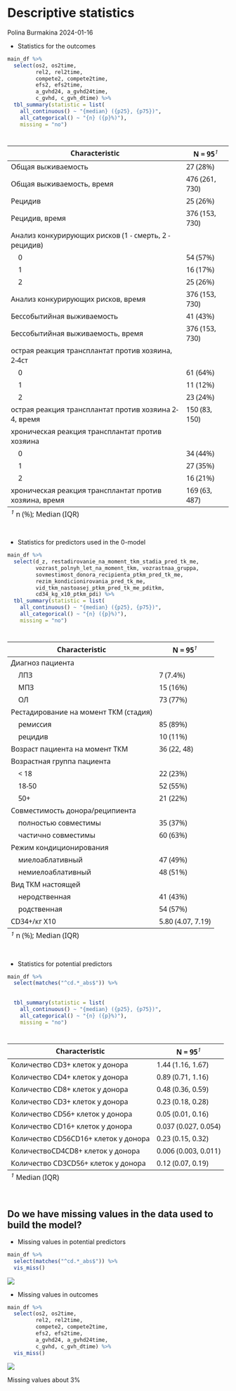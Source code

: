 Descriptive statistics
================
Polina Burmakina
2024-01-16

- Statistics for the outcomes

``` r
main_df %>%
  select(os2, os2time, 
         rel2, rel2time, 
         compete2, compete2time, 
         efs2, efs2time, 
         a_gvhd24, a_gvhd24time, 
         c_gvhd, c_gvh_dtime) %>%
  tbl_summary(statistic = list(
    all_continuous() ~ "{median} ({p25}, {p75})",
    all_categorical() ~ "{n} ({p}%)"),
    missing = "no")
```

<div id="delybewbnc" style="padding-left:0px;padding-right:0px;padding-top:10px;padding-bottom:10px;overflow-x:auto;overflow-y:auto;width:auto;height:auto;">
<style>#delybewbnc table {
  font-family: system-ui, 'Segoe UI', Roboto, Helvetica, Arial, sans-serif, 'Apple Color Emoji', 'Segoe UI Emoji', 'Segoe UI Symbol', 'Noto Color Emoji';
  -webkit-font-smoothing: antialiased;
  -moz-osx-font-smoothing: grayscale;
}
&#10;#delybewbnc thead, #delybewbnc tbody, #delybewbnc tfoot, #delybewbnc tr, #delybewbnc td, #delybewbnc th {
  border-style: none;
}
&#10;#delybewbnc p {
  margin: 0;
  padding: 0;
}
&#10;#delybewbnc .gt_table {
  display: table;
  border-collapse: collapse;
  line-height: normal;
  margin-left: auto;
  margin-right: auto;
  color: #333333;
  font-size: 16px;
  font-weight: normal;
  font-style: normal;
  background-color: #FFFFFF;
  width: auto;
  border-top-style: solid;
  border-top-width: 2px;
  border-top-color: #A8A8A8;
  border-right-style: none;
  border-right-width: 2px;
  border-right-color: #D3D3D3;
  border-bottom-style: solid;
  border-bottom-width: 2px;
  border-bottom-color: #A8A8A8;
  border-left-style: none;
  border-left-width: 2px;
  border-left-color: #D3D3D3;
}
&#10;#delybewbnc .gt_caption {
  padding-top: 4px;
  padding-bottom: 4px;
}
&#10;#delybewbnc .gt_title {
  color: #333333;
  font-size: 125%;
  font-weight: initial;
  padding-top: 4px;
  padding-bottom: 4px;
  padding-left: 5px;
  padding-right: 5px;
  border-bottom-color: #FFFFFF;
  border-bottom-width: 0;
}
&#10;#delybewbnc .gt_subtitle {
  color: #333333;
  font-size: 85%;
  font-weight: initial;
  padding-top: 3px;
  padding-bottom: 5px;
  padding-left: 5px;
  padding-right: 5px;
  border-top-color: #FFFFFF;
  border-top-width: 0;
}
&#10;#delybewbnc .gt_heading {
  background-color: #FFFFFF;
  text-align: center;
  border-bottom-color: #FFFFFF;
  border-left-style: none;
  border-left-width: 1px;
  border-left-color: #D3D3D3;
  border-right-style: none;
  border-right-width: 1px;
  border-right-color: #D3D3D3;
}
&#10;#delybewbnc .gt_bottom_border {
  border-bottom-style: solid;
  border-bottom-width: 2px;
  border-bottom-color: #D3D3D3;
}
&#10;#delybewbnc .gt_col_headings {
  border-top-style: solid;
  border-top-width: 2px;
  border-top-color: #D3D3D3;
  border-bottom-style: solid;
  border-bottom-width: 2px;
  border-bottom-color: #D3D3D3;
  border-left-style: none;
  border-left-width: 1px;
  border-left-color: #D3D3D3;
  border-right-style: none;
  border-right-width: 1px;
  border-right-color: #D3D3D3;
}
&#10;#delybewbnc .gt_col_heading {
  color: #333333;
  background-color: #FFFFFF;
  font-size: 100%;
  font-weight: normal;
  text-transform: inherit;
  border-left-style: none;
  border-left-width: 1px;
  border-left-color: #D3D3D3;
  border-right-style: none;
  border-right-width: 1px;
  border-right-color: #D3D3D3;
  vertical-align: bottom;
  padding-top: 5px;
  padding-bottom: 6px;
  padding-left: 5px;
  padding-right: 5px;
  overflow-x: hidden;
}
&#10;#delybewbnc .gt_column_spanner_outer {
  color: #333333;
  background-color: #FFFFFF;
  font-size: 100%;
  font-weight: normal;
  text-transform: inherit;
  padding-top: 0;
  padding-bottom: 0;
  padding-left: 4px;
  padding-right: 4px;
}
&#10;#delybewbnc .gt_column_spanner_outer:first-child {
  padding-left: 0;
}
&#10;#delybewbnc .gt_column_spanner_outer:last-child {
  padding-right: 0;
}
&#10;#delybewbnc .gt_column_spanner {
  border-bottom-style: solid;
  border-bottom-width: 2px;
  border-bottom-color: #D3D3D3;
  vertical-align: bottom;
  padding-top: 5px;
  padding-bottom: 5px;
  overflow-x: hidden;
  display: inline-block;
  width: 100%;
}
&#10;#delybewbnc .gt_spanner_row {
  border-bottom-style: hidden;
}
&#10;#delybewbnc .gt_group_heading {
  padding-top: 8px;
  padding-bottom: 8px;
  padding-left: 5px;
  padding-right: 5px;
  color: #333333;
  background-color: #FFFFFF;
  font-size: 100%;
  font-weight: initial;
  text-transform: inherit;
  border-top-style: solid;
  border-top-width: 2px;
  border-top-color: #D3D3D3;
  border-bottom-style: solid;
  border-bottom-width: 2px;
  border-bottom-color: #D3D3D3;
  border-left-style: none;
  border-left-width: 1px;
  border-left-color: #D3D3D3;
  border-right-style: none;
  border-right-width: 1px;
  border-right-color: #D3D3D3;
  vertical-align: middle;
  text-align: left;
}
&#10;#delybewbnc .gt_empty_group_heading {
  padding: 0.5px;
  color: #333333;
  background-color: #FFFFFF;
  font-size: 100%;
  font-weight: initial;
  border-top-style: solid;
  border-top-width: 2px;
  border-top-color: #D3D3D3;
  border-bottom-style: solid;
  border-bottom-width: 2px;
  border-bottom-color: #D3D3D3;
  vertical-align: middle;
}
&#10;#delybewbnc .gt_from_md > :first-child {
  margin-top: 0;
}
&#10;#delybewbnc .gt_from_md > :last-child {
  margin-bottom: 0;
}
&#10;#delybewbnc .gt_row {
  padding-top: 8px;
  padding-bottom: 8px;
  padding-left: 5px;
  padding-right: 5px;
  margin: 10px;
  border-top-style: solid;
  border-top-width: 1px;
  border-top-color: #D3D3D3;
  border-left-style: none;
  border-left-width: 1px;
  border-left-color: #D3D3D3;
  border-right-style: none;
  border-right-width: 1px;
  border-right-color: #D3D3D3;
  vertical-align: middle;
  overflow-x: hidden;
}
&#10;#delybewbnc .gt_stub {
  color: #333333;
  background-color: #FFFFFF;
  font-size: 100%;
  font-weight: initial;
  text-transform: inherit;
  border-right-style: solid;
  border-right-width: 2px;
  border-right-color: #D3D3D3;
  padding-left: 5px;
  padding-right: 5px;
}
&#10;#delybewbnc .gt_stub_row_group {
  color: #333333;
  background-color: #FFFFFF;
  font-size: 100%;
  font-weight: initial;
  text-transform: inherit;
  border-right-style: solid;
  border-right-width: 2px;
  border-right-color: #D3D3D3;
  padding-left: 5px;
  padding-right: 5px;
  vertical-align: top;
}
&#10;#delybewbnc .gt_row_group_first td {
  border-top-width: 2px;
}
&#10;#delybewbnc .gt_row_group_first th {
  border-top-width: 2px;
}
&#10;#delybewbnc .gt_summary_row {
  color: #333333;
  background-color: #FFFFFF;
  text-transform: inherit;
  padding-top: 8px;
  padding-bottom: 8px;
  padding-left: 5px;
  padding-right: 5px;
}
&#10;#delybewbnc .gt_first_summary_row {
  border-top-style: solid;
  border-top-color: #D3D3D3;
}
&#10;#delybewbnc .gt_first_summary_row.thick {
  border-top-width: 2px;
}
&#10;#delybewbnc .gt_last_summary_row {
  padding-top: 8px;
  padding-bottom: 8px;
  padding-left: 5px;
  padding-right: 5px;
  border-bottom-style: solid;
  border-bottom-width: 2px;
  border-bottom-color: #D3D3D3;
}
&#10;#delybewbnc .gt_grand_summary_row {
  color: #333333;
  background-color: #FFFFFF;
  text-transform: inherit;
  padding-top: 8px;
  padding-bottom: 8px;
  padding-left: 5px;
  padding-right: 5px;
}
&#10;#delybewbnc .gt_first_grand_summary_row {
  padding-top: 8px;
  padding-bottom: 8px;
  padding-left: 5px;
  padding-right: 5px;
  border-top-style: double;
  border-top-width: 6px;
  border-top-color: #D3D3D3;
}
&#10;#delybewbnc .gt_last_grand_summary_row_top {
  padding-top: 8px;
  padding-bottom: 8px;
  padding-left: 5px;
  padding-right: 5px;
  border-bottom-style: double;
  border-bottom-width: 6px;
  border-bottom-color: #D3D3D3;
}
&#10;#delybewbnc .gt_striped {
  background-color: rgba(128, 128, 128, 0.05);
}
&#10;#delybewbnc .gt_table_body {
  border-top-style: solid;
  border-top-width: 2px;
  border-top-color: #D3D3D3;
  border-bottom-style: solid;
  border-bottom-width: 2px;
  border-bottom-color: #D3D3D3;
}
&#10;#delybewbnc .gt_footnotes {
  color: #333333;
  background-color: #FFFFFF;
  border-bottom-style: none;
  border-bottom-width: 2px;
  border-bottom-color: #D3D3D3;
  border-left-style: none;
  border-left-width: 2px;
  border-left-color: #D3D3D3;
  border-right-style: none;
  border-right-width: 2px;
  border-right-color: #D3D3D3;
}
&#10;#delybewbnc .gt_footnote {
  margin: 0px;
  font-size: 90%;
  padding-top: 4px;
  padding-bottom: 4px;
  padding-left: 5px;
  padding-right: 5px;
}
&#10;#delybewbnc .gt_sourcenotes {
  color: #333333;
  background-color: #FFFFFF;
  border-bottom-style: none;
  border-bottom-width: 2px;
  border-bottom-color: #D3D3D3;
  border-left-style: none;
  border-left-width: 2px;
  border-left-color: #D3D3D3;
  border-right-style: none;
  border-right-width: 2px;
  border-right-color: #D3D3D3;
}
&#10;#delybewbnc .gt_sourcenote {
  font-size: 90%;
  padding-top: 4px;
  padding-bottom: 4px;
  padding-left: 5px;
  padding-right: 5px;
}
&#10;#delybewbnc .gt_left {
  text-align: left;
}
&#10;#delybewbnc .gt_center {
  text-align: center;
}
&#10;#delybewbnc .gt_right {
  text-align: right;
  font-variant-numeric: tabular-nums;
}
&#10;#delybewbnc .gt_font_normal {
  font-weight: normal;
}
&#10;#delybewbnc .gt_font_bold {
  font-weight: bold;
}
&#10;#delybewbnc .gt_font_italic {
  font-style: italic;
}
&#10;#delybewbnc .gt_super {
  font-size: 65%;
}
&#10;#delybewbnc .gt_footnote_marks {
  font-size: 75%;
  vertical-align: 0.4em;
  position: initial;
}
&#10;#delybewbnc .gt_asterisk {
  font-size: 100%;
  vertical-align: 0;
}
&#10;#delybewbnc .gt_indent_1 {
  text-indent: 5px;
}
&#10;#delybewbnc .gt_indent_2 {
  text-indent: 10px;
}
&#10;#delybewbnc .gt_indent_3 {
  text-indent: 15px;
}
&#10;#delybewbnc .gt_indent_4 {
  text-indent: 20px;
}
&#10;#delybewbnc .gt_indent_5 {
  text-indent: 25px;
}
</style>
<table class="gt_table" data-quarto-disable-processing="false" data-quarto-bootstrap="false">
  <thead>
    &#10;    <tr class="gt_col_headings">
      <th class="gt_col_heading gt_columns_bottom_border gt_left" rowspan="1" colspan="1" scope="col" id="&lt;strong&gt;Characteristic&lt;/strong&gt;"><strong>Characteristic</strong></th>
      <th class="gt_col_heading gt_columns_bottom_border gt_center" rowspan="1" colspan="1" scope="col" id="&lt;strong&gt;N = 95&lt;/strong&gt;&lt;span class=&quot;gt_footnote_marks&quot; style=&quot;white-space:nowrap;font-style:italic;font-weight:normal;&quot;&gt;&lt;sup&gt;1&lt;/sup&gt;&lt;/span&gt;"><strong>N = 95</strong><span class="gt_footnote_marks" style="white-space:nowrap;font-style:italic;font-weight:normal;"><sup>1</sup></span></th>
    </tr>
  </thead>
  <tbody class="gt_table_body">
    <tr><td headers="label" class="gt_row gt_left">Общая выживаемость</td>
<td headers="stat_0" class="gt_row gt_center">27 (28%)</td></tr>
    <tr><td headers="label" class="gt_row gt_left">Общая выживаемость, время</td>
<td headers="stat_0" class="gt_row gt_center">476 (261, 730)</td></tr>
    <tr><td headers="label" class="gt_row gt_left">Рецидив</td>
<td headers="stat_0" class="gt_row gt_center">25 (26%)</td></tr>
    <tr><td headers="label" class="gt_row gt_left">Рецидив, время</td>
<td headers="stat_0" class="gt_row gt_center">376 (153, 730)</td></tr>
    <tr><td headers="label" class="gt_row gt_left">Анализ конкурирующих рисков (1 - смерть, 2 - рецидив)</td>
<td headers="stat_0" class="gt_row gt_center"><br /></td></tr>
    <tr><td headers="label" class="gt_row gt_left">    0</td>
<td headers="stat_0" class="gt_row gt_center">54 (57%)</td></tr>
    <tr><td headers="label" class="gt_row gt_left">    1</td>
<td headers="stat_0" class="gt_row gt_center">16 (17%)</td></tr>
    <tr><td headers="label" class="gt_row gt_left">    2</td>
<td headers="stat_0" class="gt_row gt_center">25 (26%)</td></tr>
    <tr><td headers="label" class="gt_row gt_left">Анализ конкурирующих рисков, время</td>
<td headers="stat_0" class="gt_row gt_center">376 (153, 730)</td></tr>
    <tr><td headers="label" class="gt_row gt_left">Бессобытийная выживаемость</td>
<td headers="stat_0" class="gt_row gt_center">41 (43%)</td></tr>
    <tr><td headers="label" class="gt_row gt_left">Бессобытийная выживаемость, время</td>
<td headers="stat_0" class="gt_row gt_center">376 (153, 730)</td></tr>
    <tr><td headers="label" class="gt_row gt_left">острая реакция трансплантат против хозяина, 2-4ст</td>
<td headers="stat_0" class="gt_row gt_center"><br /></td></tr>
    <tr><td headers="label" class="gt_row gt_left">    0</td>
<td headers="stat_0" class="gt_row gt_center">61 (64%)</td></tr>
    <tr><td headers="label" class="gt_row gt_left">    1</td>
<td headers="stat_0" class="gt_row gt_center">11 (12%)</td></tr>
    <tr><td headers="label" class="gt_row gt_left">    2</td>
<td headers="stat_0" class="gt_row gt_center">23 (24%)</td></tr>
    <tr><td headers="label" class="gt_row gt_left">острая реакция трансплантат против хозяина 2-4, время</td>
<td headers="stat_0" class="gt_row gt_center">150 (83, 150)</td></tr>
    <tr><td headers="label" class="gt_row gt_left">хроническая реакция трансплантат против хозяина</td>
<td headers="stat_0" class="gt_row gt_center"><br /></td></tr>
    <tr><td headers="label" class="gt_row gt_left">    0</td>
<td headers="stat_0" class="gt_row gt_center">34 (44%)</td></tr>
    <tr><td headers="label" class="gt_row gt_left">    1</td>
<td headers="stat_0" class="gt_row gt_center">27 (35%)</td></tr>
    <tr><td headers="label" class="gt_row gt_left">    2</td>
<td headers="stat_0" class="gt_row gt_center">16 (21%)</td></tr>
    <tr><td headers="label" class="gt_row gt_left">хроническая реакция трансплантат против хозяина, время</td>
<td headers="stat_0" class="gt_row gt_center">169 (63, 487)</td></tr>
  </tbody>
  &#10;  <tfoot class="gt_footnotes">
    <tr>
      <td class="gt_footnote" colspan="2"><span class="gt_footnote_marks" style="white-space:nowrap;font-style:italic;font-weight:normal;"><sup>1</sup></span> n (%); Median (IQR)</td>
    </tr>
  </tfoot>
</table>
</div>

- Statistics for predictors used in the 0-model

``` r
main_df %>%
  select(d_z, restadirovanie_na_moment_tkm_stadia_pred_tk_me,  
         vozrast_polnyh_let_na_moment_tkm, vozrastnaa_gruppa, 
         sovmestimost_donora_recipienta_ptkm_pred_tk_me, 
         rezim_kondicionirovania_pred_tk_me, 
         vid_tkm_nastoasej_ptkm_pred_tk_me_pditkm, 
         cd34_kg_x10_ptkm_pdi) %>%
  tbl_summary(statistic = list(
    all_continuous() ~ "{median} ({p25}, {p75})",
    all_categorical() ~ "{n} ({p}%)"), 
    missing = "no")
```

<div id="febcoyoeie" style="padding-left:0px;padding-right:0px;padding-top:10px;padding-bottom:10px;overflow-x:auto;overflow-y:auto;width:auto;height:auto;">
<style>#febcoyoeie table {
  font-family: system-ui, 'Segoe UI', Roboto, Helvetica, Arial, sans-serif, 'Apple Color Emoji', 'Segoe UI Emoji', 'Segoe UI Symbol', 'Noto Color Emoji';
  -webkit-font-smoothing: antialiased;
  -moz-osx-font-smoothing: grayscale;
}
&#10;#febcoyoeie thead, #febcoyoeie tbody, #febcoyoeie tfoot, #febcoyoeie tr, #febcoyoeie td, #febcoyoeie th {
  border-style: none;
}
&#10;#febcoyoeie p {
  margin: 0;
  padding: 0;
}
&#10;#febcoyoeie .gt_table {
  display: table;
  border-collapse: collapse;
  line-height: normal;
  margin-left: auto;
  margin-right: auto;
  color: #333333;
  font-size: 16px;
  font-weight: normal;
  font-style: normal;
  background-color: #FFFFFF;
  width: auto;
  border-top-style: solid;
  border-top-width: 2px;
  border-top-color: #A8A8A8;
  border-right-style: none;
  border-right-width: 2px;
  border-right-color: #D3D3D3;
  border-bottom-style: solid;
  border-bottom-width: 2px;
  border-bottom-color: #A8A8A8;
  border-left-style: none;
  border-left-width: 2px;
  border-left-color: #D3D3D3;
}
&#10;#febcoyoeie .gt_caption {
  padding-top: 4px;
  padding-bottom: 4px;
}
&#10;#febcoyoeie .gt_title {
  color: #333333;
  font-size: 125%;
  font-weight: initial;
  padding-top: 4px;
  padding-bottom: 4px;
  padding-left: 5px;
  padding-right: 5px;
  border-bottom-color: #FFFFFF;
  border-bottom-width: 0;
}
&#10;#febcoyoeie .gt_subtitle {
  color: #333333;
  font-size: 85%;
  font-weight: initial;
  padding-top: 3px;
  padding-bottom: 5px;
  padding-left: 5px;
  padding-right: 5px;
  border-top-color: #FFFFFF;
  border-top-width: 0;
}
&#10;#febcoyoeie .gt_heading {
  background-color: #FFFFFF;
  text-align: center;
  border-bottom-color: #FFFFFF;
  border-left-style: none;
  border-left-width: 1px;
  border-left-color: #D3D3D3;
  border-right-style: none;
  border-right-width: 1px;
  border-right-color: #D3D3D3;
}
&#10;#febcoyoeie .gt_bottom_border {
  border-bottom-style: solid;
  border-bottom-width: 2px;
  border-bottom-color: #D3D3D3;
}
&#10;#febcoyoeie .gt_col_headings {
  border-top-style: solid;
  border-top-width: 2px;
  border-top-color: #D3D3D3;
  border-bottom-style: solid;
  border-bottom-width: 2px;
  border-bottom-color: #D3D3D3;
  border-left-style: none;
  border-left-width: 1px;
  border-left-color: #D3D3D3;
  border-right-style: none;
  border-right-width: 1px;
  border-right-color: #D3D3D3;
}
&#10;#febcoyoeie .gt_col_heading {
  color: #333333;
  background-color: #FFFFFF;
  font-size: 100%;
  font-weight: normal;
  text-transform: inherit;
  border-left-style: none;
  border-left-width: 1px;
  border-left-color: #D3D3D3;
  border-right-style: none;
  border-right-width: 1px;
  border-right-color: #D3D3D3;
  vertical-align: bottom;
  padding-top: 5px;
  padding-bottom: 6px;
  padding-left: 5px;
  padding-right: 5px;
  overflow-x: hidden;
}
&#10;#febcoyoeie .gt_column_spanner_outer {
  color: #333333;
  background-color: #FFFFFF;
  font-size: 100%;
  font-weight: normal;
  text-transform: inherit;
  padding-top: 0;
  padding-bottom: 0;
  padding-left: 4px;
  padding-right: 4px;
}
&#10;#febcoyoeie .gt_column_spanner_outer:first-child {
  padding-left: 0;
}
&#10;#febcoyoeie .gt_column_spanner_outer:last-child {
  padding-right: 0;
}
&#10;#febcoyoeie .gt_column_spanner {
  border-bottom-style: solid;
  border-bottom-width: 2px;
  border-bottom-color: #D3D3D3;
  vertical-align: bottom;
  padding-top: 5px;
  padding-bottom: 5px;
  overflow-x: hidden;
  display: inline-block;
  width: 100%;
}
&#10;#febcoyoeie .gt_spanner_row {
  border-bottom-style: hidden;
}
&#10;#febcoyoeie .gt_group_heading {
  padding-top: 8px;
  padding-bottom: 8px;
  padding-left: 5px;
  padding-right: 5px;
  color: #333333;
  background-color: #FFFFFF;
  font-size: 100%;
  font-weight: initial;
  text-transform: inherit;
  border-top-style: solid;
  border-top-width: 2px;
  border-top-color: #D3D3D3;
  border-bottom-style: solid;
  border-bottom-width: 2px;
  border-bottom-color: #D3D3D3;
  border-left-style: none;
  border-left-width: 1px;
  border-left-color: #D3D3D3;
  border-right-style: none;
  border-right-width: 1px;
  border-right-color: #D3D3D3;
  vertical-align: middle;
  text-align: left;
}
&#10;#febcoyoeie .gt_empty_group_heading {
  padding: 0.5px;
  color: #333333;
  background-color: #FFFFFF;
  font-size: 100%;
  font-weight: initial;
  border-top-style: solid;
  border-top-width: 2px;
  border-top-color: #D3D3D3;
  border-bottom-style: solid;
  border-bottom-width: 2px;
  border-bottom-color: #D3D3D3;
  vertical-align: middle;
}
&#10;#febcoyoeie .gt_from_md > :first-child {
  margin-top: 0;
}
&#10;#febcoyoeie .gt_from_md > :last-child {
  margin-bottom: 0;
}
&#10;#febcoyoeie .gt_row {
  padding-top: 8px;
  padding-bottom: 8px;
  padding-left: 5px;
  padding-right: 5px;
  margin: 10px;
  border-top-style: solid;
  border-top-width: 1px;
  border-top-color: #D3D3D3;
  border-left-style: none;
  border-left-width: 1px;
  border-left-color: #D3D3D3;
  border-right-style: none;
  border-right-width: 1px;
  border-right-color: #D3D3D3;
  vertical-align: middle;
  overflow-x: hidden;
}
&#10;#febcoyoeie .gt_stub {
  color: #333333;
  background-color: #FFFFFF;
  font-size: 100%;
  font-weight: initial;
  text-transform: inherit;
  border-right-style: solid;
  border-right-width: 2px;
  border-right-color: #D3D3D3;
  padding-left: 5px;
  padding-right: 5px;
}
&#10;#febcoyoeie .gt_stub_row_group {
  color: #333333;
  background-color: #FFFFFF;
  font-size: 100%;
  font-weight: initial;
  text-transform: inherit;
  border-right-style: solid;
  border-right-width: 2px;
  border-right-color: #D3D3D3;
  padding-left: 5px;
  padding-right: 5px;
  vertical-align: top;
}
&#10;#febcoyoeie .gt_row_group_first td {
  border-top-width: 2px;
}
&#10;#febcoyoeie .gt_row_group_first th {
  border-top-width: 2px;
}
&#10;#febcoyoeie .gt_summary_row {
  color: #333333;
  background-color: #FFFFFF;
  text-transform: inherit;
  padding-top: 8px;
  padding-bottom: 8px;
  padding-left: 5px;
  padding-right: 5px;
}
&#10;#febcoyoeie .gt_first_summary_row {
  border-top-style: solid;
  border-top-color: #D3D3D3;
}
&#10;#febcoyoeie .gt_first_summary_row.thick {
  border-top-width: 2px;
}
&#10;#febcoyoeie .gt_last_summary_row {
  padding-top: 8px;
  padding-bottom: 8px;
  padding-left: 5px;
  padding-right: 5px;
  border-bottom-style: solid;
  border-bottom-width: 2px;
  border-bottom-color: #D3D3D3;
}
&#10;#febcoyoeie .gt_grand_summary_row {
  color: #333333;
  background-color: #FFFFFF;
  text-transform: inherit;
  padding-top: 8px;
  padding-bottom: 8px;
  padding-left: 5px;
  padding-right: 5px;
}
&#10;#febcoyoeie .gt_first_grand_summary_row {
  padding-top: 8px;
  padding-bottom: 8px;
  padding-left: 5px;
  padding-right: 5px;
  border-top-style: double;
  border-top-width: 6px;
  border-top-color: #D3D3D3;
}
&#10;#febcoyoeie .gt_last_grand_summary_row_top {
  padding-top: 8px;
  padding-bottom: 8px;
  padding-left: 5px;
  padding-right: 5px;
  border-bottom-style: double;
  border-bottom-width: 6px;
  border-bottom-color: #D3D3D3;
}
&#10;#febcoyoeie .gt_striped {
  background-color: rgba(128, 128, 128, 0.05);
}
&#10;#febcoyoeie .gt_table_body {
  border-top-style: solid;
  border-top-width: 2px;
  border-top-color: #D3D3D3;
  border-bottom-style: solid;
  border-bottom-width: 2px;
  border-bottom-color: #D3D3D3;
}
&#10;#febcoyoeie .gt_footnotes {
  color: #333333;
  background-color: #FFFFFF;
  border-bottom-style: none;
  border-bottom-width: 2px;
  border-bottom-color: #D3D3D3;
  border-left-style: none;
  border-left-width: 2px;
  border-left-color: #D3D3D3;
  border-right-style: none;
  border-right-width: 2px;
  border-right-color: #D3D3D3;
}
&#10;#febcoyoeie .gt_footnote {
  margin: 0px;
  font-size: 90%;
  padding-top: 4px;
  padding-bottom: 4px;
  padding-left: 5px;
  padding-right: 5px;
}
&#10;#febcoyoeie .gt_sourcenotes {
  color: #333333;
  background-color: #FFFFFF;
  border-bottom-style: none;
  border-bottom-width: 2px;
  border-bottom-color: #D3D3D3;
  border-left-style: none;
  border-left-width: 2px;
  border-left-color: #D3D3D3;
  border-right-style: none;
  border-right-width: 2px;
  border-right-color: #D3D3D3;
}
&#10;#febcoyoeie .gt_sourcenote {
  font-size: 90%;
  padding-top: 4px;
  padding-bottom: 4px;
  padding-left: 5px;
  padding-right: 5px;
}
&#10;#febcoyoeie .gt_left {
  text-align: left;
}
&#10;#febcoyoeie .gt_center {
  text-align: center;
}
&#10;#febcoyoeie .gt_right {
  text-align: right;
  font-variant-numeric: tabular-nums;
}
&#10;#febcoyoeie .gt_font_normal {
  font-weight: normal;
}
&#10;#febcoyoeie .gt_font_bold {
  font-weight: bold;
}
&#10;#febcoyoeie .gt_font_italic {
  font-style: italic;
}
&#10;#febcoyoeie .gt_super {
  font-size: 65%;
}
&#10;#febcoyoeie .gt_footnote_marks {
  font-size: 75%;
  vertical-align: 0.4em;
  position: initial;
}
&#10;#febcoyoeie .gt_asterisk {
  font-size: 100%;
  vertical-align: 0;
}
&#10;#febcoyoeie .gt_indent_1 {
  text-indent: 5px;
}
&#10;#febcoyoeie .gt_indent_2 {
  text-indent: 10px;
}
&#10;#febcoyoeie .gt_indent_3 {
  text-indent: 15px;
}
&#10;#febcoyoeie .gt_indent_4 {
  text-indent: 20px;
}
&#10;#febcoyoeie .gt_indent_5 {
  text-indent: 25px;
}
</style>
<table class="gt_table" data-quarto-disable-processing="false" data-quarto-bootstrap="false">
  <thead>
    &#10;    <tr class="gt_col_headings">
      <th class="gt_col_heading gt_columns_bottom_border gt_left" rowspan="1" colspan="1" scope="col" id="&lt;strong&gt;Characteristic&lt;/strong&gt;"><strong>Characteristic</strong></th>
      <th class="gt_col_heading gt_columns_bottom_border gt_center" rowspan="1" colspan="1" scope="col" id="&lt;strong&gt;N = 95&lt;/strong&gt;&lt;span class=&quot;gt_footnote_marks&quot; style=&quot;white-space:nowrap;font-style:italic;font-weight:normal;&quot;&gt;&lt;sup&gt;1&lt;/sup&gt;&lt;/span&gt;"><strong>N = 95</strong><span class="gt_footnote_marks" style="white-space:nowrap;font-style:italic;font-weight:normal;"><sup>1</sup></span></th>
    </tr>
  </thead>
  <tbody class="gt_table_body">
    <tr><td headers="label" class="gt_row gt_left">Диагноз пациента</td>
<td headers="stat_0" class="gt_row gt_center"><br /></td></tr>
    <tr><td headers="label" class="gt_row gt_left">    ЛПЗ</td>
<td headers="stat_0" class="gt_row gt_center">7 (7.4%)</td></tr>
    <tr><td headers="label" class="gt_row gt_left">    МПЗ</td>
<td headers="stat_0" class="gt_row gt_center">15 (16%)</td></tr>
    <tr><td headers="label" class="gt_row gt_left">    ОЛ</td>
<td headers="stat_0" class="gt_row gt_center">73 (77%)</td></tr>
    <tr><td headers="label" class="gt_row gt_left">Рестадирование на момент ТКМ (стадия)</td>
<td headers="stat_0" class="gt_row gt_center"><br /></td></tr>
    <tr><td headers="label" class="gt_row gt_left">    ремиссия</td>
<td headers="stat_0" class="gt_row gt_center">85 (89%)</td></tr>
    <tr><td headers="label" class="gt_row gt_left">    рецидив</td>
<td headers="stat_0" class="gt_row gt_center">10 (11%)</td></tr>
    <tr><td headers="label" class="gt_row gt_left">Возраст пациента на момент ТКМ</td>
<td headers="stat_0" class="gt_row gt_center">36 (22, 48)</td></tr>
    <tr><td headers="label" class="gt_row gt_left">Возрастная группа пациента</td>
<td headers="stat_0" class="gt_row gt_center"><br /></td></tr>
    <tr><td headers="label" class="gt_row gt_left">    &lt; 18</td>
<td headers="stat_0" class="gt_row gt_center">22 (23%)</td></tr>
    <tr><td headers="label" class="gt_row gt_left">    18-50</td>
<td headers="stat_0" class="gt_row gt_center">52 (55%)</td></tr>
    <tr><td headers="label" class="gt_row gt_left">    50+</td>
<td headers="stat_0" class="gt_row gt_center">21 (22%)</td></tr>
    <tr><td headers="label" class="gt_row gt_left">Совместимость донора/реципиента</td>
<td headers="stat_0" class="gt_row gt_center"><br /></td></tr>
    <tr><td headers="label" class="gt_row gt_left">    полностью совместимы</td>
<td headers="stat_0" class="gt_row gt_center">35 (37%)</td></tr>
    <tr><td headers="label" class="gt_row gt_left">    частично совместимы</td>
<td headers="stat_0" class="gt_row gt_center">60 (63%)</td></tr>
    <tr><td headers="label" class="gt_row gt_left">Режим кондиционирования</td>
<td headers="stat_0" class="gt_row gt_center"><br /></td></tr>
    <tr><td headers="label" class="gt_row gt_left">    миелоаблативный</td>
<td headers="stat_0" class="gt_row gt_center">47 (49%)</td></tr>
    <tr><td headers="label" class="gt_row gt_left">    немиелоаблативный</td>
<td headers="stat_0" class="gt_row gt_center">48 (51%)</td></tr>
    <tr><td headers="label" class="gt_row gt_left">Вид ТКМ настоящей </td>
<td headers="stat_0" class="gt_row gt_center"><br /></td></tr>
    <tr><td headers="label" class="gt_row gt_left">    неродственная</td>
<td headers="stat_0" class="gt_row gt_center">41 (43%)</td></tr>
    <tr><td headers="label" class="gt_row gt_left">    родственная</td>
<td headers="stat_0" class="gt_row gt_center">54 (57%)</td></tr>
    <tr><td headers="label" class="gt_row gt_left">CD34+/кг X10 </td>
<td headers="stat_0" class="gt_row gt_center">5.80 (4.07, 7.19)</td></tr>
  </tbody>
  &#10;  <tfoot class="gt_footnotes">
    <tr>
      <td class="gt_footnote" colspan="2"><span class="gt_footnote_marks" style="white-space:nowrap;font-style:italic;font-weight:normal;"><sup>1</sup></span> n (%); Median (IQR)</td>
    </tr>
  </tfoot>
</table>
</div>

- Statistics for potential predictors

``` r
main_df %>% 
  select(matches("^cd.*_abs$")) %>% 
  
  
  tbl_summary(statistic = list(
    all_continuous() ~ "{median} ({p25}, {p75})",
    all_categorical() ~ "{n} ({p}%)"), 
    missing = "no")
```

<div id="nsgxyivfla" style="padding-left:0px;padding-right:0px;padding-top:10px;padding-bottom:10px;overflow-x:auto;overflow-y:auto;width:auto;height:auto;">
<style>#nsgxyivfla table {
  font-family: system-ui, 'Segoe UI', Roboto, Helvetica, Arial, sans-serif, 'Apple Color Emoji', 'Segoe UI Emoji', 'Segoe UI Symbol', 'Noto Color Emoji';
  -webkit-font-smoothing: antialiased;
  -moz-osx-font-smoothing: grayscale;
}
&#10;#nsgxyivfla thead, #nsgxyivfla tbody, #nsgxyivfla tfoot, #nsgxyivfla tr, #nsgxyivfla td, #nsgxyivfla th {
  border-style: none;
}
&#10;#nsgxyivfla p {
  margin: 0;
  padding: 0;
}
&#10;#nsgxyivfla .gt_table {
  display: table;
  border-collapse: collapse;
  line-height: normal;
  margin-left: auto;
  margin-right: auto;
  color: #333333;
  font-size: 16px;
  font-weight: normal;
  font-style: normal;
  background-color: #FFFFFF;
  width: auto;
  border-top-style: solid;
  border-top-width: 2px;
  border-top-color: #A8A8A8;
  border-right-style: none;
  border-right-width: 2px;
  border-right-color: #D3D3D3;
  border-bottom-style: solid;
  border-bottom-width: 2px;
  border-bottom-color: #A8A8A8;
  border-left-style: none;
  border-left-width: 2px;
  border-left-color: #D3D3D3;
}
&#10;#nsgxyivfla .gt_caption {
  padding-top: 4px;
  padding-bottom: 4px;
}
&#10;#nsgxyivfla .gt_title {
  color: #333333;
  font-size: 125%;
  font-weight: initial;
  padding-top: 4px;
  padding-bottom: 4px;
  padding-left: 5px;
  padding-right: 5px;
  border-bottom-color: #FFFFFF;
  border-bottom-width: 0;
}
&#10;#nsgxyivfla .gt_subtitle {
  color: #333333;
  font-size: 85%;
  font-weight: initial;
  padding-top: 3px;
  padding-bottom: 5px;
  padding-left: 5px;
  padding-right: 5px;
  border-top-color: #FFFFFF;
  border-top-width: 0;
}
&#10;#nsgxyivfla .gt_heading {
  background-color: #FFFFFF;
  text-align: center;
  border-bottom-color: #FFFFFF;
  border-left-style: none;
  border-left-width: 1px;
  border-left-color: #D3D3D3;
  border-right-style: none;
  border-right-width: 1px;
  border-right-color: #D3D3D3;
}
&#10;#nsgxyivfla .gt_bottom_border {
  border-bottom-style: solid;
  border-bottom-width: 2px;
  border-bottom-color: #D3D3D3;
}
&#10;#nsgxyivfla .gt_col_headings {
  border-top-style: solid;
  border-top-width: 2px;
  border-top-color: #D3D3D3;
  border-bottom-style: solid;
  border-bottom-width: 2px;
  border-bottom-color: #D3D3D3;
  border-left-style: none;
  border-left-width: 1px;
  border-left-color: #D3D3D3;
  border-right-style: none;
  border-right-width: 1px;
  border-right-color: #D3D3D3;
}
&#10;#nsgxyivfla .gt_col_heading {
  color: #333333;
  background-color: #FFFFFF;
  font-size: 100%;
  font-weight: normal;
  text-transform: inherit;
  border-left-style: none;
  border-left-width: 1px;
  border-left-color: #D3D3D3;
  border-right-style: none;
  border-right-width: 1px;
  border-right-color: #D3D3D3;
  vertical-align: bottom;
  padding-top: 5px;
  padding-bottom: 6px;
  padding-left: 5px;
  padding-right: 5px;
  overflow-x: hidden;
}
&#10;#nsgxyivfla .gt_column_spanner_outer {
  color: #333333;
  background-color: #FFFFFF;
  font-size: 100%;
  font-weight: normal;
  text-transform: inherit;
  padding-top: 0;
  padding-bottom: 0;
  padding-left: 4px;
  padding-right: 4px;
}
&#10;#nsgxyivfla .gt_column_spanner_outer:first-child {
  padding-left: 0;
}
&#10;#nsgxyivfla .gt_column_spanner_outer:last-child {
  padding-right: 0;
}
&#10;#nsgxyivfla .gt_column_spanner {
  border-bottom-style: solid;
  border-bottom-width: 2px;
  border-bottom-color: #D3D3D3;
  vertical-align: bottom;
  padding-top: 5px;
  padding-bottom: 5px;
  overflow-x: hidden;
  display: inline-block;
  width: 100%;
}
&#10;#nsgxyivfla .gt_spanner_row {
  border-bottom-style: hidden;
}
&#10;#nsgxyivfla .gt_group_heading {
  padding-top: 8px;
  padding-bottom: 8px;
  padding-left: 5px;
  padding-right: 5px;
  color: #333333;
  background-color: #FFFFFF;
  font-size: 100%;
  font-weight: initial;
  text-transform: inherit;
  border-top-style: solid;
  border-top-width: 2px;
  border-top-color: #D3D3D3;
  border-bottom-style: solid;
  border-bottom-width: 2px;
  border-bottom-color: #D3D3D3;
  border-left-style: none;
  border-left-width: 1px;
  border-left-color: #D3D3D3;
  border-right-style: none;
  border-right-width: 1px;
  border-right-color: #D3D3D3;
  vertical-align: middle;
  text-align: left;
}
&#10;#nsgxyivfla .gt_empty_group_heading {
  padding: 0.5px;
  color: #333333;
  background-color: #FFFFFF;
  font-size: 100%;
  font-weight: initial;
  border-top-style: solid;
  border-top-width: 2px;
  border-top-color: #D3D3D3;
  border-bottom-style: solid;
  border-bottom-width: 2px;
  border-bottom-color: #D3D3D3;
  vertical-align: middle;
}
&#10;#nsgxyivfla .gt_from_md > :first-child {
  margin-top: 0;
}
&#10;#nsgxyivfla .gt_from_md > :last-child {
  margin-bottom: 0;
}
&#10;#nsgxyivfla .gt_row {
  padding-top: 8px;
  padding-bottom: 8px;
  padding-left: 5px;
  padding-right: 5px;
  margin: 10px;
  border-top-style: solid;
  border-top-width: 1px;
  border-top-color: #D3D3D3;
  border-left-style: none;
  border-left-width: 1px;
  border-left-color: #D3D3D3;
  border-right-style: none;
  border-right-width: 1px;
  border-right-color: #D3D3D3;
  vertical-align: middle;
  overflow-x: hidden;
}
&#10;#nsgxyivfla .gt_stub {
  color: #333333;
  background-color: #FFFFFF;
  font-size: 100%;
  font-weight: initial;
  text-transform: inherit;
  border-right-style: solid;
  border-right-width: 2px;
  border-right-color: #D3D3D3;
  padding-left: 5px;
  padding-right: 5px;
}
&#10;#nsgxyivfla .gt_stub_row_group {
  color: #333333;
  background-color: #FFFFFF;
  font-size: 100%;
  font-weight: initial;
  text-transform: inherit;
  border-right-style: solid;
  border-right-width: 2px;
  border-right-color: #D3D3D3;
  padding-left: 5px;
  padding-right: 5px;
  vertical-align: top;
}
&#10;#nsgxyivfla .gt_row_group_first td {
  border-top-width: 2px;
}
&#10;#nsgxyivfla .gt_row_group_first th {
  border-top-width: 2px;
}
&#10;#nsgxyivfla .gt_summary_row {
  color: #333333;
  background-color: #FFFFFF;
  text-transform: inherit;
  padding-top: 8px;
  padding-bottom: 8px;
  padding-left: 5px;
  padding-right: 5px;
}
&#10;#nsgxyivfla .gt_first_summary_row {
  border-top-style: solid;
  border-top-color: #D3D3D3;
}
&#10;#nsgxyivfla .gt_first_summary_row.thick {
  border-top-width: 2px;
}
&#10;#nsgxyivfla .gt_last_summary_row {
  padding-top: 8px;
  padding-bottom: 8px;
  padding-left: 5px;
  padding-right: 5px;
  border-bottom-style: solid;
  border-bottom-width: 2px;
  border-bottom-color: #D3D3D3;
}
&#10;#nsgxyivfla .gt_grand_summary_row {
  color: #333333;
  background-color: #FFFFFF;
  text-transform: inherit;
  padding-top: 8px;
  padding-bottom: 8px;
  padding-left: 5px;
  padding-right: 5px;
}
&#10;#nsgxyivfla .gt_first_grand_summary_row {
  padding-top: 8px;
  padding-bottom: 8px;
  padding-left: 5px;
  padding-right: 5px;
  border-top-style: double;
  border-top-width: 6px;
  border-top-color: #D3D3D3;
}
&#10;#nsgxyivfla .gt_last_grand_summary_row_top {
  padding-top: 8px;
  padding-bottom: 8px;
  padding-left: 5px;
  padding-right: 5px;
  border-bottom-style: double;
  border-bottom-width: 6px;
  border-bottom-color: #D3D3D3;
}
&#10;#nsgxyivfla .gt_striped {
  background-color: rgba(128, 128, 128, 0.05);
}
&#10;#nsgxyivfla .gt_table_body {
  border-top-style: solid;
  border-top-width: 2px;
  border-top-color: #D3D3D3;
  border-bottom-style: solid;
  border-bottom-width: 2px;
  border-bottom-color: #D3D3D3;
}
&#10;#nsgxyivfla .gt_footnotes {
  color: #333333;
  background-color: #FFFFFF;
  border-bottom-style: none;
  border-bottom-width: 2px;
  border-bottom-color: #D3D3D3;
  border-left-style: none;
  border-left-width: 2px;
  border-left-color: #D3D3D3;
  border-right-style: none;
  border-right-width: 2px;
  border-right-color: #D3D3D3;
}
&#10;#nsgxyivfla .gt_footnote {
  margin: 0px;
  font-size: 90%;
  padding-top: 4px;
  padding-bottom: 4px;
  padding-left: 5px;
  padding-right: 5px;
}
&#10;#nsgxyivfla .gt_sourcenotes {
  color: #333333;
  background-color: #FFFFFF;
  border-bottom-style: none;
  border-bottom-width: 2px;
  border-bottom-color: #D3D3D3;
  border-left-style: none;
  border-left-width: 2px;
  border-left-color: #D3D3D3;
  border-right-style: none;
  border-right-width: 2px;
  border-right-color: #D3D3D3;
}
&#10;#nsgxyivfla .gt_sourcenote {
  font-size: 90%;
  padding-top: 4px;
  padding-bottom: 4px;
  padding-left: 5px;
  padding-right: 5px;
}
&#10;#nsgxyivfla .gt_left {
  text-align: left;
}
&#10;#nsgxyivfla .gt_center {
  text-align: center;
}
&#10;#nsgxyivfla .gt_right {
  text-align: right;
  font-variant-numeric: tabular-nums;
}
&#10;#nsgxyivfla .gt_font_normal {
  font-weight: normal;
}
&#10;#nsgxyivfla .gt_font_bold {
  font-weight: bold;
}
&#10;#nsgxyivfla .gt_font_italic {
  font-style: italic;
}
&#10;#nsgxyivfla .gt_super {
  font-size: 65%;
}
&#10;#nsgxyivfla .gt_footnote_marks {
  font-size: 75%;
  vertical-align: 0.4em;
  position: initial;
}
&#10;#nsgxyivfla .gt_asterisk {
  font-size: 100%;
  vertical-align: 0;
}
&#10;#nsgxyivfla .gt_indent_1 {
  text-indent: 5px;
}
&#10;#nsgxyivfla .gt_indent_2 {
  text-indent: 10px;
}
&#10;#nsgxyivfla .gt_indent_3 {
  text-indent: 15px;
}
&#10;#nsgxyivfla .gt_indent_4 {
  text-indent: 20px;
}
&#10;#nsgxyivfla .gt_indent_5 {
  text-indent: 25px;
}
</style>
<table class="gt_table" data-quarto-disable-processing="false" data-quarto-bootstrap="false">
  <thead>
    &#10;    <tr class="gt_col_headings">
      <th class="gt_col_heading gt_columns_bottom_border gt_left" rowspan="1" colspan="1" scope="col" id="&lt;strong&gt;Characteristic&lt;/strong&gt;"><strong>Characteristic</strong></th>
      <th class="gt_col_heading gt_columns_bottom_border gt_center" rowspan="1" colspan="1" scope="col" id="&lt;strong&gt;N = 95&lt;/strong&gt;&lt;span class=&quot;gt_footnote_marks&quot; style=&quot;white-space:nowrap;font-style:italic;font-weight:normal;&quot;&gt;&lt;sup&gt;1&lt;/sup&gt;&lt;/span&gt;"><strong>N = 95</strong><span class="gt_footnote_marks" style="white-space:nowrap;font-style:italic;font-weight:normal;"><sup>1</sup></span></th>
    </tr>
  </thead>
  <tbody class="gt_table_body">
    <tr><td headers="label" class="gt_row gt_left">Количество CD3+ клеток у донора</td>
<td headers="stat_0" class="gt_row gt_center">1.44 (1.16, 1.67)</td></tr>
    <tr><td headers="label" class="gt_row gt_left">Количество CD4+ клеток у донора</td>
<td headers="stat_0" class="gt_row gt_center">0.89 (0.71, 1.16)</td></tr>
    <tr><td headers="label" class="gt_row gt_left">Количество CD8+ клеток у донора</td>
<td headers="stat_0" class="gt_row gt_center">0.48 (0.36, 0.59)</td></tr>
    <tr><td headers="label" class="gt_row gt_left">Количество CD3+ клеток у донора</td>
<td headers="stat_0" class="gt_row gt_center">0.23 (0.18, 0.28)</td></tr>
    <tr><td headers="label" class="gt_row gt_left">Количество CD56+ клеток у донора</td>
<td headers="stat_0" class="gt_row gt_center">0.05 (0.01, 0.16)</td></tr>
    <tr><td headers="label" class="gt_row gt_left">Количество CD16+ клеток у донора</td>
<td headers="stat_0" class="gt_row gt_center">0.037 (0.027, 0.054)</td></tr>
    <tr><td headers="label" class="gt_row gt_left">Количество CD56CD16+ клеток у донора</td>
<td headers="stat_0" class="gt_row gt_center">0.23 (0.15, 0.32)</td></tr>
    <tr><td headers="label" class="gt_row gt_left">КоличествоCD4CD8+ клеток у донора</td>
<td headers="stat_0" class="gt_row gt_center">0.006 (0.003, 0.011)</td></tr>
    <tr><td headers="label" class="gt_row gt_left">Количество CD3CD56+ клеток у донора</td>
<td headers="stat_0" class="gt_row gt_center">0.12 (0.07, 0.19)</td></tr>
  </tbody>
  &#10;  <tfoot class="gt_footnotes">
    <tr>
      <td class="gt_footnote" colspan="2"><span class="gt_footnote_marks" style="white-space:nowrap;font-style:italic;font-weight:normal;"><sup>1</sup></span> Median (IQR)</td>
    </tr>
  </tfoot>
</table>
</div>

## Do we have missing values in the data used to build the model?

- Missing values in potential predictors

``` r
main_df %>%
  select(matches("^cd.*_abs$")) %>% 
  vis_miss() 
```

![](/unnamed-chunk-5-1.png)<!-- -->

- Missing values in outcomes

``` r
main_df %>%
  select(os2, os2time, 
         rel2, rel2time, 
         compete2, compete2time, 
         efs2, efs2time, 
         a_gvhd24, a_gvhd24time, 
         c_gvhd, c_gvh_dtime) %>%
  vis_miss()
```

![](/unnamed-chunk-6-1.png)<!-- -->

Missing values about 3%
